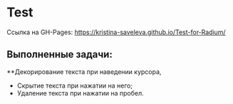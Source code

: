 # Test

Ссылка на GH-Pages: https://kristina-saveleva.github.io/Test-for-Radium/

## Выполненные задачи:
**Декорирование текста при наведении курсора,
* Скрытие текста при нажатии на него;
* Удаление текста при нажатии на пробел.
